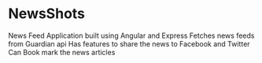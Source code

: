 # NewsShots
News Feed Application built using Angular and Express
Fetches news feeds from Guardian api 
Has features to share the news to Facebook and Twitter
Can Book mark the news articles
